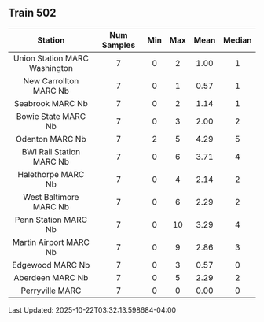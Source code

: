 ## Train 502

| Station | Num Samples | Min | Max | Mean | Median |
| :-----: | :---------: | :-: | :-: | :--: | :----: |
| Union Station MARC Washington | 7 | 0 | 2 | 1.00 | 1 |
| New Carrollton MARC Nb | 7 | 0 | 1 | 0.57 | 1 |
| Seabrook MARC Nb | 7 | 0 | 2 | 1.14 | 1 |
| Bowie State MARC Nb | 7 | 0 | 3 | 2.00 | 2 |
| Odenton MARC Nb | 7 | 2 | 5 | 4.29 | 5 |
| BWI Rail Station MARC Nb | 7 | 0 | 6 | 3.71 | 4 |
| Halethorpe MARC Nb | 7 | 0 | 4 | 2.14 | 2 |
| West Baltimore MARC Nb | 7 | 0 | 6 | 2.29 | 2 |
| Penn Station MARC Nb | 7 | 0 | 10 | 3.29 | 4 |
| Martin Airport MARC Nb | 7 | 0 | 9 | 2.86 | 3 |
| Edgewood MARC Nb | 7 | 0 | 3 | 0.57 | 0 |
| Aberdeen MARC Nb | 7 | 0 | 5 | 2.29 | 2 |
| Perryville MARC | 7 | 0 | 0 | 0.00 | 0 |


Last Updated: 2025-10-22T03:32:13.598684-04:00